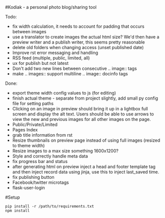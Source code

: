 #Kodiak - a personal photo blog/sharing tool

Todo:
- fix width calculation, it needs to account for padding that occurs
  between images
- use a translator to create images the actual html size? We'd then have
  a preview writer and a publish writer, this seems pretty reasonable
- delete old folders when changing access (unset published date)
- Improve rst error messaging and handling
- RSS feed (multiple, public, limited, all)
- ux for publish but not latest
- Don't add two new lines between consecutive .. image:: tags
- make .. images:: support multiline .. image:: docinfo tags

Done:
- export theme width config values to js (for editing)
- finish actual theme - separate from project slightly, add small py
  config file for setting paths
- Clicking on an image in preview should bring it up in a lightbox full
  screen and display the alt text. Users should be able to use arrows to
  view the new and previous images for all other images on the page.
- Public/Private/Limited
- Pages Index
- grab title information from rst
- Resize thumbnails on preview page instead of using full images
  (resized to theme width)
- Resize images to a max size something 1600x1200?
- Style and correctly handle meta data
- fix progress bar and status
- after generating html on preview inject a head and footer template tag
  and then inject record data using jinja, use this to inject last_saved
  time.
- fix publishing button
- Facebook/twitter microtags
- flask-user-login

#Setup

```
pip install -r /path/to/requirements.txt
npm install
```
